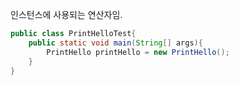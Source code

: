 인스턴스에 사용되는 연산자임.
```java
public class PrintHelloTest{
	public static void main(String[] args){
		PrintHello printHello = new PrintHello();
	}
}
```